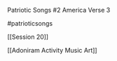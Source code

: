 Patriotic Songs #2 America Verse 3

#patrioticsongs 

[[Session 20]]

[[Adoniram Activity Music Art]]
